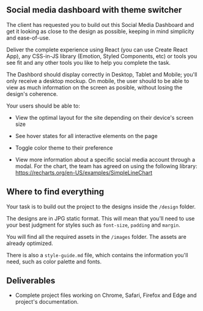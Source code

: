 ## Social media dashboard with theme switcher

The client has requested you to build out this Social Media Dashboard and get it looking as close to the design as possible, keeping in mind simplicity and ease-of-use.

Deliver the complete experience using React (you can use Create React App), any CSS-in-JS library (Emotion, Styled Components, etc) or tools you see fit and any other tools you like to help you complete the task. 

The Dashbord should display correctly in Desktop, Tablet and Mobile; you'll only receive a desktop mockup. On mobile, the user should to be able to view as much information on the screen as posible, without losing the design's coherence. 

Your users should be able to:

- View the optimal layout for the site depending on their device's screen size

- See hover states for all interactive elements on the page

- Toggle color theme to their preference

- View more information about a specific social media account through a modal. For the chart, the team has agreed on using the following library: https://recharts.org/en-US/examples/SimpleLineChart


## Where to find everything

Your task is to build out the project to the designs inside the `/design` folder.

The designs are in JPG static format. This will mean that you'll need to use your best judgment for styles such as `font-size`, `padding` and `margin`. 

You will find all the required assets in the `/images` folder. The assets are already optimized.

There is also a `style-guide.md` file, which contains the information you'll need, such as color palette and fonts.


## Deliverables

- Complete project files working on Chrome, Safari, Firefox and Edge and project's documentation. 


